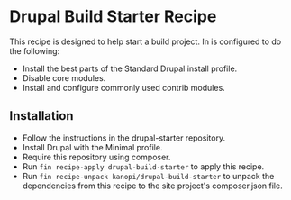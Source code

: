 # Drupal Build Starter Recipe

This recipe is designed to help start a build project.  In is configured to do
the following:

- Install the best parts of the Standard Drupal install profile.
- Disable core modules.
- Install and configure commonly used contrib modules.

## Installation

- Follow the instructions in the drupal-starter repository.
- Install Drupal with the Minimal profile.
- Require this repository using composer.
- Run `fin recipe-apply drupal-build-starter` to apply this recipe.
- Run `fin recipe-unpack kanopi/drupal-build-starter` to unpack the dependencies
 from this recipe to the site project's composer.json file.
